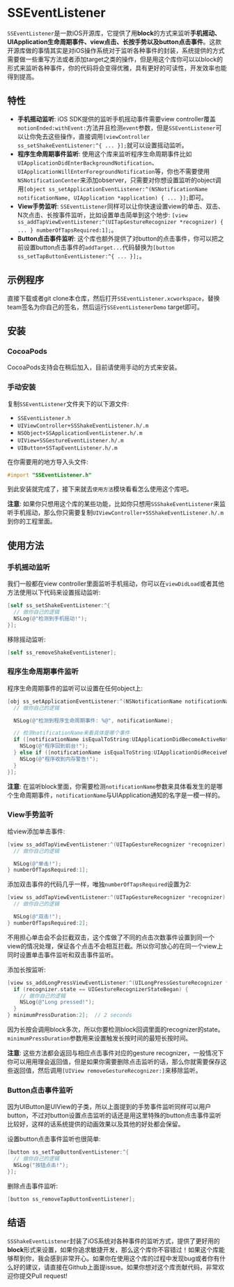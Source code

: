 # SSEventListener

`SSEventListener`是一款iOS开源库，它提供了用**block**的方式来监听**手机摇动、UIApplication生命周期事件、view点击、长按手势以及button点击事件**。这款开源库做的事情其实是对iOS操作系统对于监听各种事件的封装，系统提供的方式需要做一些重写方法或者添加target之类的操作，但是用这个库你可以以block的形式来监听各种事件，你的代码将会变得优雅，具有更好的可读性，开发效率也能得到提高。

## 特性

* **手机摇动监听**: iOS SDK提供的监听手机摇动事件需要view controller覆盖`motionEnded:withEvent:`方法并且检测`event`参数，但是`SSEventListener`可以让你免去这些操作，直接调用`[viewController ss_setShakeEventListener:^{ ... }];`就可以设置摇动监听。
* **程序生命周期事件监听**: 使用这个库来监听程序生命周期事件比如`UIApplicationDidEnterBackgroundNotification`、 `UIApplicationWillEnterForegroundNotification`等，你也不需要使用`NSNotificationCenter`来添加observer，只需要对你想设置监听的object调用`[object ss_setApplicationEventListener:^(NSNotificationName notificationName, UIApplication *application) { ... }];`即可。
* **View手势监听**: `SSEventListener`同样可以让你快速设置view的单击、双击、N次点击、长按事件监听，比如设置单击简单到这个地步: `[view ss_addTapViewEventListener:^(UITapGestureRecognizer *recognizer) { ... } numberOfTapsRequired:1];`。
* **Button点击事件监听**: 这个库也额外提供了对button的点击事件，你可以把之前设置button点击事件的`addTarget...`代码替换为`[button ss_setTapButtonEventListener:^{ ... }];`。

## 示例程序

直接下载或者git clone本仓库，然后打开`SSEventListener.xcworkspace`，替换team签名为你自己的签名，然后运行`SSEventListenerDemo` target即可。

## 安装

### CocoaPods

CocoaPods支持会在稍后加入，目前请使用手动的方式来安装。

### 手动安装

复制`SSEventListener`文件夹下的以下源文件:

* `SSEventListener.h`
* `UIViewController+SSShakeEventListener.h/.m`
* `NSObject+SSApplicationEventListener.h/.m`
* `UIView+SSGestureEventListener.h/.m`
* `UIButton+SSTapEventListener.h/.m`

在你需要用的地方导入头文件:

```objectivec
#import "SSEventListener.h"
```

到此安装就完成了，接下来就去`使用方法`模块看看怎么使用这个库吧。

**注意**: 如果你只想用这个库的某些功能，比如你只想用`SSShakeEventListener`来监听手机摇动，那么你只需要复制`UIViewController+SSShakeEventListener.h/.m`到你的工程里面。

## 使用方法

### 手机摇动监听

我们一般都在view controller里面监听手机摇动，你可以在`viewDidLoad`或者其他方法使用以下代码来设置摇动监听:

```objectivec
[self ss_setShakeEventListener:^{
  // 做你自己的逻辑
  NSLog(@"检测到手机摇动!");
}];
```

移除摇动监听:

```objectivec
[self ss_removeShakeEventListener];
```

### 程序生命周期事件监听

程序生命周期事件的监听可以设置在任何object上:

```objectivec
[obj ss_setApplicationEventListener:^(NSNotificationName notificationName, UIApplication *application) {
  // 做你自己的逻辑

  NSLog(@"检测到程序生命周期事件: %@", notificationName);

  // 检测notificationName来看具体是哪个事件
  if ([notificationName isEqualToString:UIApplicationDidBecomeActiveNotification]) {
    NSLog(@"程序回到前台!");
  } else if ([notificationName isEqualToString:UIApplicationDidReceiveMemoryWarningNotification]) {
    NSLog(@"程序收到内存警告!");
  }
}];
```

**注意**: 在监听block里面，你需要检测`notificationName`参数来具体看发生的是哪个生命周期事件，`notificationName`与UIApplication通知的名字是一模一样的。

### View手势监听

给view添加单击事件:

```objectivec
[view ss_addTapViewEventListener:^(UITapGestureRecognizer *recognizer) {
  // 做你自己的逻辑

  NSLog(@"单击!");
} numberOfTapsRequired:1];
```

添加双击事件的代码几乎一样，唯独`numberOfTapsRequired`设置为2:

```objectivec
[view ss_addTapViewEventListener:^(UITapGestureRecognizer *recognizer) {
  // 做你自己的逻辑

  NSLog(@"双击!");
} numberOfTapsRequired:2];
```

不用担心单击会不会拦截双击，这个库做了不同的点击次数事件设置到同一个view的情况处理，保证各个点击不会相互拦截。所以你可放心的在同一个view上同时设置单击事件监听和双击事件监听。

添加长按监听:

```objectivec
[view ss_addLongPressViewEventListener:^(UILongPressGestureRecognizer *recognizer) {
  if (recognizer.state == UIGestureRecognizerStateBegan) {
    // 做你自己的逻辑
    NSLog(@"Long pressed!");
  }
} minimumPressDuration:2];  // 2 seconds
```

因为长按会调用block多次，所以你要检测block回调里面的recognizer的state。 `minimumPressDuration`参数用来设置触发长按时间的最短长按时间。

**注意**: 这些方法都会返回与相应点击事件对应的gesture recognizer，一般情况下你可以用用理会返回值，但是如果你需要删除点击监听的话，那么你就需要保存这些返回值，然后调用`[UIView removeGestureRecognizer:]`来移除监听。

 ### Button点击事件监听

因为UIButton是UIView的子类，所以上面提到的手势事件监听同样可以用户button，不过对button设置点击监听的话还是用这里特殊的button点击事件监听比较好，这样的话系统提供的动画效果以及其他的好处都会保留。

设置button点击事件监听也很简单:

```objectivec
[button ss_setTapButtonEventListener:^{
  // 做你自己的逻辑
  NSLog("按钮点击!");
}];
```

删除点击事件监听:

```objectivec
[button ss_removeTapButtonEventListener];
```

## 结语

`SSShakeEventListener`封装了iOS系统对各种事件的监听方式，提供了更好用的**block**形式来设置，如果你追求敏捷开发，那么这个库你不容错过！如果这个库能够帮到你，我会感到非常开心。如果你在使用这个库的过程中发现bug或者你有什么好的建议，请直接在Github上面提issue。如果你想对这个库贡献代码，非常欢迎你提交Pull request!
